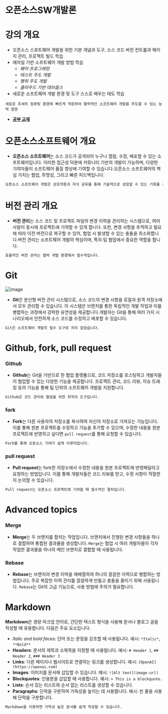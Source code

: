 # **오픈소스SW개발론**

# 강의 개요

- 오픈소스 스포트웨어 개발을 위한 기본 개념과 도구,
  소스 코드 버전 컨트롤과 패키지 관리, 프로젝트 빌드 학습
- 애자일 기반 소프트웨어 개발 방법 학습
  - _페어 프로그래밍_
  - _테스트 주도 개발_
  - _행위 주도 개발_
  - _클라우드 기반 데브옵스_
- 새로운 소프트웨어 개발 환경 및 도구 스스로 배우는 태도 학습

```
새로운 추세의 컴퓨팅 환경에 빠르게 적응하여 협력적인 소프트웨어 개발을 주도할 수 있는 능력 함양
```

- [**공부 교재**](https://drive.google.com/file/d/1zfWu61frN3ZAjJc0luKZIYbAphJze8it/view)

# 오픈소스소프트웨어 개요

- **오픈소스 소프트웨어**는 소스 코드가 공개되어 누구나 열람, 수정, 배포할 수 있는 소프트웨어입니다. 이러한 접근성 덕분에 커뮤니티 기반의 개발이 가능하며, 다양한 기여자들이 소프트웨어 품질 향상에 기여할 수 있습니다.오픈소스 소프트웨어의 핵심 가치는 협업, 투명성, 그리고 빠른 피드백입니다.

```markdown
오픈소스 소프트웨어 개발은 상호작용과 지식 공유를 통해 기술적으로 성장할 수 있는 기회를 제공합니다.
```

# 버전 관리 개요

- **버전 관리**는 소스 코드 및 프로젝트 파일의 변경 이력을 관리하는 시스템으로, 여러 사람이 동시에 프로젝트에 기여할 수 있게 합니다. 또한, 변경 사항을 추적하고 필요에 따라 이전 버전으로 복구할 수 있어, 협업 시 발생할 수 있는 충돌을 최소화합니다.버전 관리는 소프트웨어 개발의 핵심이며, 특히 팀 협업에서 중요한 역할을 합니다.

```markdown
효율적인 버전 관리는 협력 개발 환경에서 필수적입니다.
```

# Git

![image](https://github.com/user-attachments/assets/f182091c-4ff3-410d-ba65-4957422d1336)

- **Git**은 분산형 버전 관리 시스템으로, 소스 코드의 변경 사항을 로컬과 원격 저장소에서 모두 관리할 수 있습니다. 이 시스템은 브랜치를 통한 독립적인 개발 작업과 이를 병합하는 과정에서 강력한 유연성을 제공합니다.개발자는 Git을 통해 여러 가지 시나리오에서 안전하게 소스 코드를 수정하고 배포할 수 있습니다.

```markdown
Git은 소프트웨어 개발의 필수 도구로 자리 잡았습니다.
```

# Github, fork, pull request

### Github

- **Github**는 Git을 기반으로 한 협업 플랫폼으로, 코드 저장소를 호스팅하고 개발자들이 협업할 수 있는 다양한 기능을 제공합니다. 프로젝트 관리, 코드 리뷰, 이슈 트래킹 등의 기능을 통해 팀 단위의 소프트웨어 개발을 지원합니다.

```markdown
Github은 코드 관리와 협업을 위한 최적의 도구입니다.
```

### fork

- **Fork**는 다른 사용자의 저장소를 복사하여 자신의 저장소로 가져오는 기능입니다. 이를 통해 원본 프로젝트를 수정하고 기능을 추가할 수 있으며, 수정한 내용을 원본 프로젝트에 반영하고 싶다면 `pull request`를 통해 요청할 수 있습니다.

```markdown
Fork를 통해 오픈소스 기여가 쉽게 이루어집니다.
```

### pull request

- **Pull request**는 fork한 저장소에서 수정한 내용을 원본 프로젝트에 반영해달라고 요청하는 방법입니다. 이를 통해 개발자들은 코드 리뷰를 받고, 수정 사항이 적절한지 논의할 수 있습니다.

```markdown
Pull request는 오픈소스 프로젝트에 기여할 때 필수적인 절차입니다.
```

# Advanced topics

### Merge

- **Merge**는 두 브랜치를 합치는 작업입니다. 브랜치에서 진행된 변경 사항들을 하나로 결합하여 통합된 결과물을 생성합니다. `Merge`는 협업 시 여러 개발자들이 각자 작업한 결과물을 하나의 메인 브랜치로 결합할 때 사용됩니다.

### Rebase

- **Rebase**는 브랜치의 변경 이력을 재배열하여 하나의 깔끔한 이력으로 병합하는 방법입니다. 주로 복잡한 이력 관리를 깔끔하게 만들고 충돌을 줄이기 위해 사용됩니다. `Rebase`는 Git의 고급 기능으로, 사용 방법에 주의가 필요합니다.

# Markdown

**Markdown**은 경량 마크업 언어로, 간단한 텍스트 형식을 사용해 문서나 블로그 글을 작성할 때 유용합니다. 다음은 주요 요소입니다:

- _Italic and bold faces_: 단어 또는 문장을 강조할 때 사용됩니다.
  예시: `*Italic*`, `**Bold**`
- **Headers**: 문서의 제목과 소제목을 지정할 때 사용됩니다.
  예시: `# Header 1`, `## Header 2`, `### Header 3`
- **Links**: 다른 페이지나 웹사이트로 연결하는 링크를 생성합니다.
  예시: `[OpenAI](https://openai.com)`
- **Images**: 이미지를 문서에 삽입할 수 있습니다.
  예시: `![Alt text](image-url)`
- **Blockquotes**: 인용문을 삽입할 때 사용합니다.
  예시: `> This is a blockquote.`
- **Lists**: 순서 있는 리스트와 순서 없는 리스트를 생성할 수 있습니다.
- **Paragraphs**: 단락을 구분하여 가독성을 높이는 데 사용합니다.
  예시: 빈 줄을 사용해 단락을 구분합니다.

```markdown
Markdown을 이용하면 가독성 높은 문서를 쉽게 작성할 수 있습니다.
```
